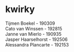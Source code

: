 # kwirky
Tijmen Boekel - 190309 <br>
Cato van Winssen - 192815<br>
Janne van Mierlo - 190935<br>
Jasper Haarselhorst - 192506<br>
Alessandra Plancarte - 192153 <br>
